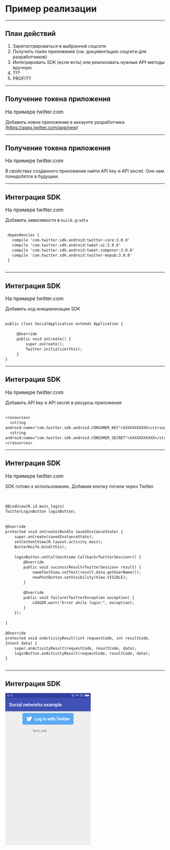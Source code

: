 <!-- .slide:    data-background-color="#699f00" -->
<!-- .slide:    class="center center-horizontal" -->

# Пример реализации

------

<!-- .slide:    data-background-image="lecture/social_networks/img/implementation.jpg" -->
<!-- .slide:    data-background-size="auto 50%" -->
<!-- .slide:    data-background-position="bottom" -->

 ## План действий
 
 1. Зарегистрироваться в выбранной соцсети
 1. Получить токен приложения (см. документацию соцсети для разработчиков)
 1. Интегрировать SDK (если есть) или реализовать нужные API-методы вручную
 1. ???
 1. PROFIT!!
 
------

<!-- .slide:    data-background-image="lecture/social_networks/img/new_app.png" -->
<!-- .slide:    data-background-size="auto 60%" -->
<!-- .slide:    data-background-position="bottom" -->

 ## Получение токена приложения
 <font size=3>На примере twitter.com</font>
 
 Добавить новое приложение в аккаунте разработчика (https://apps.twitter.com/app/new)
 
------

<!-- .slide:    data-background-image="lecture/social_networks/img/app_keys.png" -->
<!-- .slide:    data-background-size="auto 60%" -->
<!-- .slide:    data-background-position="bottom" -->

 ## Получение токена приложения
 <font size=3>На примере twitter.com</font>
 
 В свойствах созданного приложения найти API key и API secret. Они нам понадобятся в будущем.
 
------

 ## Интеграция SDK
 <font size=3>На примере twitter.com</font>
 
 Добавить зависимости в `build.gradle`
 <pre><code>
 dependencies {
   compile 'com.twitter.sdk.android:twitter-core:3.0.0'
   compile 'com.twitter.sdk.android:tweet-ui:3.0.0'
   compile 'com.twitter.sdk.android:tweet-composer:3.0.0'
   compile 'com.twitter.sdk.android:twitter-mopub:3.0.0'
 }
 </code></pre>
 
------

 ## Интеграция SDK
 <font size=3>На примере twitter.com</font>
  
 Добавить код инициализации SDK
<pre><code>
public class SocialApplication extends Application {

     @Override
     public void onCreate() {
         super.onCreate();
         Twitter.initialize(this);
     }
}
</code></pre>
 
------

  ## Интеграция SDK
  <font size=3>На примере twitter.com</font>
    
  Добавить API key и API secret в ресурсы приложения
<pre><code>
&lt;resources>
&nbsp;&nbsp;&lt;string android:name="com.twitter.sdk.android.CONSUMER_KEY">XXXXXXXXXXX&lt;/string>
&nbsp;&nbsp;&lt;string android:name="com.twitter.sdk.android.CONSUMER_SECRET">XXXXXXXXXXX&lt;/string>
&lt;/resources>
</code></pre>
  
------

<!-- .slide: data-transition="slide-in fade-out" -->

  ## Интеграция SDK
<font size=3>На примере twitter.com</font>
  
SDK готово к использованию. Добавим кнопку логина через Twitter.

<pre><code class="java tiny" data-trim data-noescape>
<span class="fragment" data-fragment-index="1">
@BindView(R.id.main_login)
TwitterLoginButton loginButton;
</span>

@Override
protected void onCreate(Bundle savedInstanceState) {
    super.onCreate(savedInstanceState);
    setContentView(R.layout.activity_main);
    ButterKnife.bind(this);
    <span class="fragment" data-fragment-index="2">
    loginButton.setCallback(new Callback&lt;TwitterSession>() {
        @Override
        public void success(Result&lt;TwitterSession> result) {
            nameTextView.setText(result.data.getUserName());
            newPostButton.setVisibility(View.VISIBLE);
        }

        @Override
        public void failure(TwitterException exception) {
            LOGGER.warn("Error while login:", exception);
        }
    });
    </span>
}
<span class="fragment" data-fragment-index="3">
@Override
protected void onActivityResult(int requestCode, int resultCode, Intent data) {
    super.onActivityResult(requestCode, resultCode, data);
    loginButton.onActivityResult(requestCode, resultCode, data);
}
</span>
</code></pre>

------

 ## Интеграция SDK
 
 <div class="center-horizontal">
     <img src="lecture\social_networks\img\login_screen.png" )
 </div>
  

 
 
 
 
 
